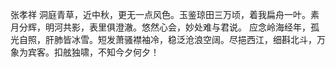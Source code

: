 张孝祥
洞庭青草，近中秋，更无一点风色。玉鉴琼田三万顷，着我扁舟一叶。素月分辉，明河共影，表里俱澄澈。悠然心会，妙处难与君说。
应念岭海经年，孤光自照，肝肺皆冰雪。短发萧骚襟袖冷，稳泛沧浪空阔。尽挹西江，细斟北斗，万象为宾客。扣舷独啸，不知今夕何夕！